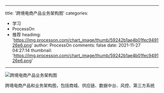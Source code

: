 
---
title: '跨境电商产品业务架构图'
categories: 
 - 学习
 - ProcessOn
 - 推荐
headimg: 'https://img.processon.com/chart_image/thumb/59242b1ae4b01fec949126e6.png'
author: ProcessOn
comments: false
date: 2021-11-27 04:27:14
thumbnail: 'https://img.processon.com/chart_image/thumb/59242b1ae4b01fec949126e6.png'
---

<div>   
<img class="thumb" alt="跨境电商产品业务架构图" src="https://img.processon.com/chart_image/thumb/59242b1ae4b01fec949126e6.png" referrerpolicy="no-referrer">
<p>跨境电商产品和业务架构图，包括商城、供应链、数据中台、风控、第三方系统</p>  
</div>
            